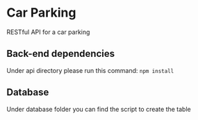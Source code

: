 # Car Parking
RESTful API for a car parking

## Back-end dependencies
Under api directory please run this command: ```npm install```

## Database
Under database folder you can find the script to create the table